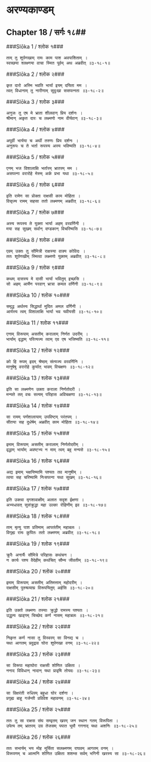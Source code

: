 अरण्यकाण्डम्
===============================


## Chapter 18  / सर्गः १८##


###Slōka 1 / श्लोक १###


    ताम् तु शूर्पणखाम् रामः काम पाश अवपाशिताम् ।
    स्वच्छया श्लक्ष्णया वाचा स्मित पूर्वम् अथ अब्रवीत् ॥३-१८-१॥


###Slōka 2 / श्लोक २###


    कृत दारो अस्मि भवति भार्या इयम् दयिता मम ।
    त्वत् विधानाम् तु नारीणाम् सुदुःखा ससपत्नता ॥३-१८-२॥


###Slōka 3 / श्लोक ३###


    अनुजः तु एष मे भ्राता शीलवान् प्रिय दर्शनः ।
    श्रीमान् अकृत दारः च लक्ष्मणो नाम वीर्यवान् ॥३-१८-३॥


###Slōka 4 / श्लोक ४###


    अपूर्वी भार्यया च अर्थी तरुणः प्रिय दर्शनः ।
    अनुरूपः च ते भर्ता रूपस्य अस्य भविष्यति ॥३-१८-४॥


###Slōka 5 / श्लोक ५###


    एनम् भज विशालाक्षि भर्तारम् भ्रातरम् मम ।
    असपत्ना वरारोहे मेरुम् अर्क प्रभा यथा ॥३-१८-५॥


###Slōka 6 / श्लोक ६###


    इति रामेण सा प्रोक्ता राक्षसी काम मोहिता ।
    विसृज्य रामम् सहसा ततो लक्ष्मणम् अब्रवीत् ॥३-१८-६॥


###Slōka 7 / श्लोक ७###


    अस्य रूपस्य ते युक्ता भार्या अहम् वरवर्णिनी ।
    मया सह सुखम् सर्वान् दण्डकान् विचरिष्यसि ॥३-१८-७॥


###Slōka 8 / श्लोक ८###


    एवम् उक्तः तु सौमित्री राक्षस्या वाक्य कोविदः ।
    ततः शूर्पणखीम् स्मित्वा लक्ष्मणो युक्तम् अब्रवीत् ॥३-१८-८॥


###Slōka 9 / श्लोक ९###


    कथम् दासस्य मे दासी भार्या भवितुम् इच्छसि ।
    सो अहम् आर्येण परवान् भ्रात्रा कमल वर्णिनी ॥३-१८-९॥


###Slōka 10 / श्लोक १०###


    समृद्ध अर्थस्य सिद्धार्था मुदित अमल वर्णिनी ।
    आर्यस्य त्वम् विशालाक्षि भार्या भव यवीयसी ॥३-१८-१०॥


###Slōka 11 / श्लोक ११###


    एनाम् विरूपाम् असतीम् करालाम् निर्णत उदरीम् ।
    भार्याम् वृद्धाम् परित्यज्य त्वाम् एव एष भजिष्यति ॥३-१८-११॥


###Slōka 12 / श्लोक १२###


    को हि रूपम् इदम् श्रेष्ठम् संत्यज्य वरवर्णिनि ।
    मानुषेषु वरारोहे कुर्यात् भावम् विचक्षणः ॥३-१८-१२॥


###Slōka 13 / श्लोक १३###


    इति सा लक्ष्मणेन उक्ता कराला निर्णतोदरी ।
    मन्यते तत् वचः सत्यम् परिहास अविचक्षणा ॥३-१८-१३॥


###Slōka 14 / श्लोक १४###


    सा रामम् पर्णशालायाम् उपविष्टम् परंतपम् ।
    सीतया सह दुर्धर्षम् अब्रवीत् काम मोहिता ॥३-१८-१४॥


###Slōka 15 / श्लोक १५###


    इमाम् विरूपाम् असतीम् करालाम् निर्णतोदरीम् ।
    वृद्धाम् भार्याम् अवष्टभ्य न माम् त्वम् बहु मन्यसे ॥३-१८-१५॥


###Slōka 16 / श्लोक १६###


    अद्य इमाम् भक्षयिष्यामि पश्यतः तव मानुषीम् ।
    त्वया सह चरिष्यामि निःसपत्ना यथा सुखम् ॥३-१८-१६॥


###Slōka 17 / श्लोक १७###


    इति उक्त्वा मृगशावाक्षीम् अलात सदृश ईक्षणा ।
    अभ्यधावत् सुसंक्रुद्धा महा उल्का रोहिणीम् इव ॥३-१८-१७॥


###Slōka 18 / श्लोक १८###


    ताम् मृत्यु पाश प्रतिमाम् आपतंतीम् महाबलः ।
    विगृह्य रामः कुपितः ततो लक्ष्मणम् अब्रवीत् ॥३-१८-१८॥


###Slōka 19 / श्लोक १९###


    क्रूरैः अनार्यैः सौमित्रे परिहासः कथंचन ।
    न कार्यः पश्य वैदेहीम् कथंचित् सौम्य जीवतीम् ॥३-१८-१९॥


###Slōka 20 / श्लोक २०###


    इमाम् विरूपाम् असतीम् अतिमत्ताम् महोदरीम् ।
    राक्षसीम् पुरुषव्याघ्र विरूपयितुम् अर्हसि ॥३-१८-२०॥


###Slōka 21 / श्लोक २१###


    इति उक्तो लक्ष्मणः तस्याः क्रुद्धो रामस्य पश्यतः ।
    उद्धृत्य खड्गम् चिच्छेद कर्ण नासम् महाबलः ॥३-१८-२१॥


###Slōka 22 / श्लोक २२###


    निकृत्त कर्ण नासा तु विस्वरम् सा विनद्य च ।
    यथा आगतम् प्रदुद्राव घोरा शूर्पणखा वनम् ॥३-१८-२२॥


###Slōka 23 / श्लोक २३###


    सा विरूपा महाघोरा राक्षसी शोणित उक्षिता ।
    ननाद विविधान् नादान् यथा प्रावृषि तोयदः ॥३-१८-२३॥


###Slōka 24 / श्लोक २४###


    सा विक्षरंती रुधिरम् बहुधा घोर दर्शना ।
    प्रगृह्य बाहू गर्जन्ती प्रविवेश महावनम् ॥३-१८-२४॥


###Slōka 25 / श्लोक २५###


    ततः तु सा राक्षस संघ सम्वृतम् खरम् जन स्थान गतम् विरूपिता ।
    उपेत्य तम् भ्रातरम् उग्र तेजसम् पपात भूमौ गगनाद् यथा अशनिः ॥३-१८-२५॥


###Slōka 26 / श्लोक २६###


    ततः सभार्यम् भय मोह मूर्चिता सलक्ष्मणम् राघवम् आगतम् वनम् ।
    विरूपणम् च आत्मनि शोणित उक्षिता शशम्स सर्वम् भगिनी खरस्य सा ॥३-१८-२६॥


